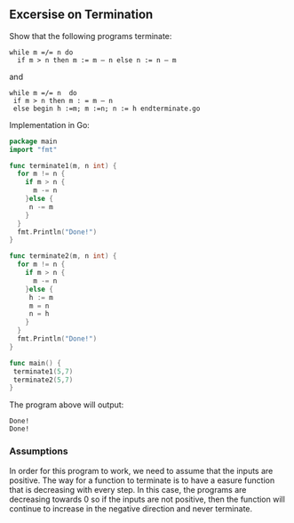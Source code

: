 ## Excersise on Termination

Show that the following programs terminate:

```
while m =/= n do
  if m > n then m := m — n else n := n — m
  ```
  
  and 
  
 ```
 while m =/= n  do
  if m > n then m : = m — n
  else begin h :=m; m :=n; n := h endterminate.go
  ```
  
  Implementation in Go:
  
  ```go
  package main
import "fmt"
  
  func terminate1(m, n int) {
    for m != n {
      if m > n {
        m -= n
      }else {
       n -= m
      }
    }
    fmt.Println("Done!")
  }

  func terminate2(m, n int) {
  	for m != n {
      if m > n {
        m -= n
      }else {
       h := m
       m = n
       n = h
      }
    }
    fmt.Println("Done!")
  }

  func main() {
   terminate1(5,7)
   terminate2(5,7)
  }
  ```
  
  The program above will output:
  ```
  Done!
  Done!
  ```
  ### Assumptions
  In order for this program to work, we need to assume that the inputs are positive. The way for a function to terminate is to have a easure function
  that is decreasing with every step. In this case, the programs are decreasing towards 0 so if the inputs are not positive, then the function
  will continue to increase in the negative direction and never terminate.
